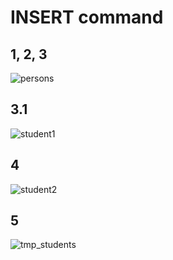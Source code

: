 
# INSERT command

## 1, 2, 3
![persons](https://github.com/RogerCL24/pgSQL/assets/90930371/a2e56bf4-c0ec-4e7a-9b3b-9077e314500c)

## 3.1
![student1](https://github.com/RogerCL24/pgSQL/assets/90930371/723f4502-a6b1-4823-9d6c-53f03d1aaa4d)

## 4
![student2](https://github.com/RogerCL24/pgSQL/assets/90930371/7f78375c-9bd3-4dcd-bbaa-af695d9ce5bd)

## 5
![tmp_students](https://github.com/RogerCL24/pgSQL/assets/90930371/06296308-ca16-460e-a8c1-2447762f143b)
